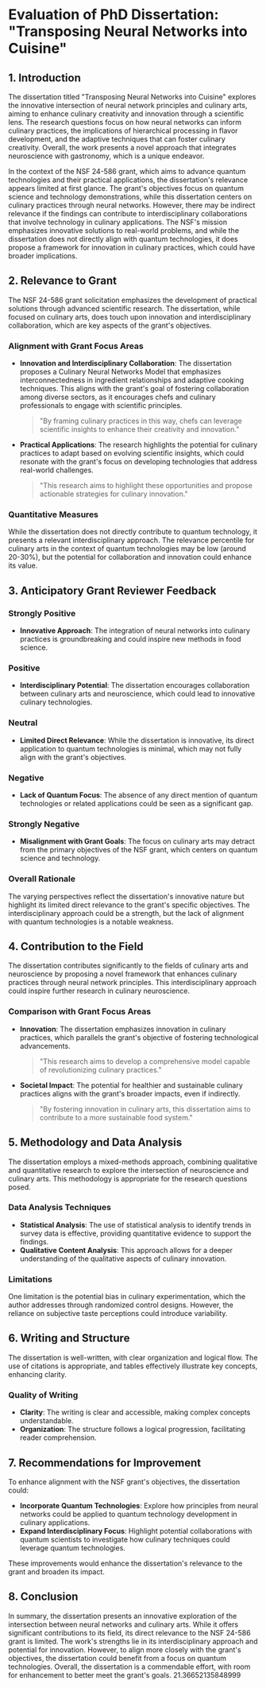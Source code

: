 # Evaluation of PhD Dissertation: "Transposing Neural Networks into Cuisine"

## 1. Introduction
The dissertation titled "Transposing Neural Networks into Cuisine" explores the innovative intersection of neural network principles and culinary arts, aiming to enhance culinary creativity and innovation through a scientific lens. The research questions focus on how neural networks can inform culinary practices, the implications of hierarchical processing in flavor development, and the adaptive techniques that can foster culinary creativity. Overall, the work presents a novel approach that integrates neuroscience with gastronomy, which is a unique endeavor.

In the context of the NSF 24-586 grant, which aims to advance quantum technologies and their practical applications, the dissertation's relevance appears limited at first glance. The grant's objectives focus on quantum science and technology demonstrations, while this dissertation centers on culinary practices through neural networks. However, there may be indirect relevance if the findings can contribute to interdisciplinary collaborations that involve technology in culinary applications. The NSF's mission emphasizes innovative solutions to real-world problems, and while the dissertation does not directly align with quantum technologies, it does propose a framework for innovation in culinary practices, which could have broader implications.

## 2. Relevance to Grant
The NSF 24-586 grant solicitation emphasizes the development of practical solutions through advanced scientific research. The dissertation, while focused on culinary arts, does touch upon innovation and interdisciplinary collaboration, which are key aspects of the grant's objectives. 

### Alignment with Grant Focus Areas
- **Innovation and Interdisciplinary Collaboration**: The dissertation proposes a Culinary Neural Networks Model that emphasizes interconnectedness in ingredient relationships and adaptive cooking techniques. This aligns with the grant's goal of fostering collaboration among diverse sectors, as it encourages chefs and culinary professionals to engage with scientific principles.
  
  > "By framing culinary practices in this way, chefs can leverage scientific insights to enhance their creativity and innovation."

- **Practical Applications**: The research highlights the potential for culinary practices to adapt based on evolving scientific insights, which could resonate with the grant's focus on developing technologies that address real-world challenges. 

  > "This research aims to highlight these opportunities and propose actionable strategies for culinary innovation."

### Quantitative Measures
While the dissertation does not directly contribute to quantum technology, it presents a relevant interdisciplinary approach. The relevance percentile for culinary arts in the context of quantum technologies may be low (around 20-30%), but the potential for collaboration and innovation could enhance its value.

## 3. Anticipatory Grant Reviewer Feedback
### Strongly Positive
- **Innovative Approach**: The integration of neural networks into culinary practices is groundbreaking and could inspire new methods in food science.

### Positive
- **Interdisciplinary Potential**: The dissertation encourages collaboration between culinary arts and neuroscience, which could lead to innovative culinary technologies.

### Neutral
- **Limited Direct Relevance**: While the dissertation is innovative, its direct application to quantum technologies is minimal, which may not fully align with the grant's objectives.

### Negative
- **Lack of Quantum Focus**: The absence of any direct mention of quantum technologies or related applications could be seen as a significant gap.

### Strongly Negative
- **Misalignment with Grant Goals**: The focus on culinary arts may detract from the primary objectives of the NSF grant, which centers on quantum science and technology.

### Overall Rationale
The varying perspectives reflect the dissertation's innovative nature but highlight its limited direct relevance to the grant's specific objectives. The interdisciplinary approach could be a strength, but the lack of alignment with quantum technologies is a notable weakness.

## 4. Contribution to the Field
The dissertation contributes significantly to the fields of culinary arts and neuroscience by proposing a novel framework that enhances culinary practices through neural network principles. This interdisciplinary approach could inspire further research in culinary neuroscience.

### Comparison with Grant Focus Areas
- **Innovation**: The dissertation emphasizes innovation in culinary practices, which parallels the grant's objective of fostering technological advancements.
  
  > "This research aims to develop a comprehensive model capable of revolutionizing culinary practices."

- **Societal Impact**: The potential for healthier and sustainable culinary practices aligns with the grant's broader impacts, even if indirectly.

  > "By fostering innovation in culinary arts, this dissertation aims to contribute to a more sustainable food system."

## 5. Methodology and Data Analysis
The dissertation employs a mixed-methods approach, combining qualitative and quantitative research to explore the intersection of neuroscience and culinary arts. This methodology is appropriate for the research questions posed.

### Data Analysis Techniques
- **Statistical Analysis**: The use of statistical analysis to identify trends in survey data is effective, providing quantitative evidence to support the findings.
- **Qualitative Content Analysis**: This approach allows for a deeper understanding of the qualitative aspects of culinary innovation.

### Limitations
One limitation is the potential bias in culinary experimentation, which the author addresses through randomized control designs. However, the reliance on subjective taste perceptions could introduce variability.

## 6. Writing and Structure
The dissertation is well-written, with clear organization and logical flow. The use of citations is appropriate, and tables effectively illustrate key concepts, enhancing clarity.

### Quality of Writing
- **Clarity**: The writing is clear and accessible, making complex concepts understandable.
- **Organization**: The structure follows a logical progression, facilitating reader comprehension.

## 7. Recommendations for Improvement
To enhance alignment with the NSF grant's objectives, the dissertation could:
- **Incorporate Quantum Technologies**: Explore how principles from neural networks could be applied to quantum technology development in culinary applications.
- **Expand Interdisciplinary Focus**: Highlight potential collaborations with quantum scientists to investigate how culinary techniques could leverage quantum technologies.

These improvements would enhance the dissertation's relevance to the grant and broaden its impact.

## 8. Conclusion
In summary, the dissertation presents an innovative exploration of the intersection between neural networks and culinary arts. While it offers significant contributions to its field, its direct relevance to the NSF 24-586 grant is limited. The work's strengths lie in its interdisciplinary approach and potential for innovation. However, to align more closely with the grant's objectives, the dissertation could benefit from a focus on quantum technologies. Overall, the dissertation is a commendable effort, with room for enhancement to better meet the grant's goals. 21.36652135848999